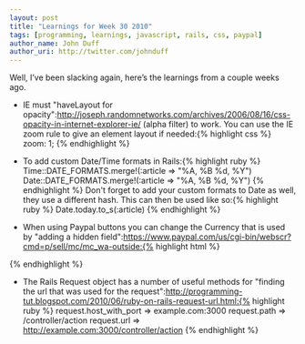 ```yaml
---
layout: post
title: "Learnings for Week 30 2010"
tags: [programming, learnings, javascript, rails, css, paypal]
author_name: John Duff
author_uri: http://twitter.com/johnduff
---
```


Well, I’ve been slacking again, here’s the learnings from a couple weeks
ago.

* IE must "haveLayout for opacity":http://joseph.randomnetworks.com/archives/2006/08/16/css-opacity-in-internet-explorer-ie/ (alpha filter) to work. You can use the IE zoom rule to give an element layout if needed:{% highlight css %}
zoom: 1;
{% endhighlight %}

* To add custom Date/Time formats in Rails:{% highlight ruby %}
Time::DATE_FORMATS.merge!(:article => "%A, %B %d, %Y")
Date::DATE_FORMATS.merge!(:article => "%A, %B %d, %Y")
{% endhighlight %}
Don't forget to add your custom formats to Date as well, they use a different hash. This can then be used like so:{% highlight ruby %}
Date.today.to_s(:article)
{% endhighlight %}

* When using Paypal buttons you can change the Currency that is used by "adding a hidden field":https://www.paypal.com/us/cgi-bin/webscr?cmd=p/sell/mc/mc_wa-outside:{% highlight html %}
<input type="hidden" name="currency_code" value="CAD">
{% endhighlight %}

* The Rails Request object has a number of useful methods for "finding the url that was used for the request":http://programming-tut.blogspot.com/2010/06/ruby-on-rails-request-url.html:{% highlight ruby %}
request.host_with_port => example.com:3000
request.path           => /controller/action
request.url            => http://example.com:3000/controller/action
{% endhighlight %}
